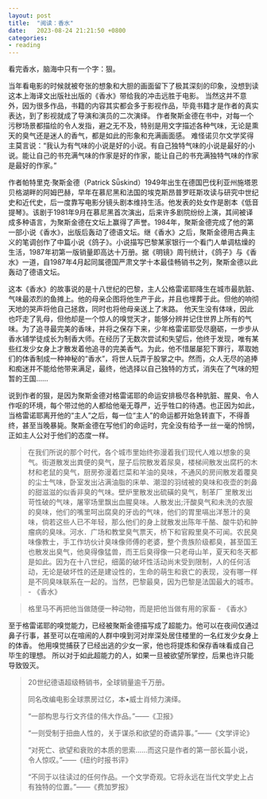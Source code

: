 ```yaml
---
layout: post
title:  "阅读：香水"
date:   2023-08-24 21:21:50 +0800
categories: 
- reading
---
```


看完香水，脑海中只有一个字：狠。

当年看电影的时候就被夸张的想象和大胆的画面留下了极其深刻的印象，没想到读这本上海译文出版社出版的《香水》带给我的冲击远胜于电影。 当然这并不意外，因为很多作品，书籍的内容其实都会多于影视作品，毕竟书籍才是作者的真实表达，到了影视就成了导演和演员的二次演绎。 作者聚斯金德在书中，对每一个污秽场景都描绘的令人发指，避之无不及，特别是用文字描述各种气味，无论是熏天的臭气还是迷人的香气，都是如此的形象和充满画面感。 难怪诺贝尔文学奖得主莫言说：“我认为有气味的小说是好的小说。有自己独特气味的小说是最好的小说。能让自己的书充满气味的作家是好的作家，能让自己的书充满独特气味的作家是最好的作家。”

作者帕特里克·聚斯金德（Patrick Sǖskind）1949年出生在德国巴伐利亚州施塔恩贝格湖畔的阿姆巴赫，早年在慕尼黑和法国的埃克斯昂普罗旺斯攻读与研究中世纪史和近代史，后一度靠写电影分镜头剧本维持生活。他发表的处女作是剧本《低音提琴》。该剧于1981年9月在慕尼黑首次演出，后来许多剧院纷纷上演，其间被译成多种语言，为聚斯金德在文坛上赢得了声誉。1984年，聚斯金德完成了他的第一部小说《香水》，出版后轰动了德语文坛。继《香水》之后，聚斯金德用古典主义的笔调创作了中篇小说《鸽子》。小说描写巴黎某家银行一个看门人单调枯燥的生活，1987年初第一版销量即高达十万册。据《明镜》周刊统计，《鸽子》与《香水》一道，自1987年4月起同属德国严肃文学十本最佳畅销书之列，聚斯金德以此轰动了德语文坛。

这本《香水》的故事说的是十八世纪的巴黎，主人公格雷诺耶降生在城市最肮脏、气味最浓烈的鱼摊上。他的母亲企图将他生产于此，并且也埋葬于此。但他的响彻天地的哭声将他自己拯救，同时也将他母亲送上了末路。 他天生没有体味，因此也吓走了乳母，但他却是一个惊人的嗅觉天才，能够分辨并记住世界上所有的气味。为了追寻最完美的香味，并将之保存下来，少年格雷诺耶受尽磨砺，一步步从香水铺学徒成长为制香大师。在经历了无数次尝试和失望后，他终于发现，唯有某些红发少女身上才散发着他追寻的完美香气。为此，他不惜屡屡犯下罪行，萃取她们的体香制成一种神秘的“香水”，将世人玩弄于股掌之中。然而，众人无尽的追捧和痴迷并不能给他带来满足，最终，他选择以自己独特的方式，消失在了气味的短暂的王国……

说到作者的狠，是因为聚斯金德对格雷诺耶的命运安排极尽各种肮脏、腥臭、令人作呕的环境，每个带过他的人都给他毫无尊严，近乎牲口的待遇。也正因为如此，当格雷诺耶离开他的“主人”之后，每一位“主人”的命运都开始急转直下，不得善终，甚至当晚暴毙。聚斯金德在写他们的命运时，完全没有给予一丝一毫的怜悯，正如主人公对于他们的态度一样。 

> 在我们所说的那个时代，各个城市里始终弥漫着我们现代人难以想象的臭气。街道散发出粪便的臭气，屋子后院散发着尿臭，楼梯间散发出腐朽的木材和老鼠的臭气，厨房弥漫着烂菜和羊油的臭味，不通风的房间散发着覆臭的尘士气味，卧室发出沾满油脂的床单、潮湿的羽绒被的臭味和夜壶的刺鼻的甜滋滋的似香非臭的气味。壁炉里散发出硫磺的臭气，制革厂 里散发出苛性破的气味，屠宰场里飘出血腥臭味。人散发出;汗酸臭气和未洗的衣服的臭味，他们的嘴里呵出腐臭的牙齿的气味，他们的胃里嗝出洋葱汁的臭味，倘若这些人已不年轻，那么他们的身上就散发出陈年千酪、酸牛奶和肿瘤病的臭味。河水．广场和教堂臭气票天，桥下和官殿里臭不可闻。农民臭味像教士，手工作坊伙计臭味像师傅的老婆，整个贵族阶级都臭，甚至国王也散发出臭气，他臭得像猛兽，而王后臭得像一只老母山羊，夏天和冬天都是如此。因为在十八世纪，细菌的破坏性活动尚末受到限制，人的任何活动，无论是破坏性的还是建设性的，生命的萌生和衰亡的表现，没有哪一样是不同臭味联系在一起的。当然，巴黎最臭，因为巴黎是法国最大的城市。 - 《香水》

> 格里马不再把他当做随便一种动物，而是把他当做有用的家畜 - 《香水》

至于格雷诺耶的嗅觉能力，已经被聚斯金德描写成了超能力。他可以在夜间仅通过鼻子行事，甚至可以在喧闹的人群中嗅到河对岸深处居住楼里的一名红发少女身上的体香。 他用嗅觉捕获了已经出逃的少女一家，他也将提炼和保存香味看成自己毕生的理想。 所以对于如此超能力的人，如果一旦被欲望所掌控，后果也许只能导致毁灭。

> 20世纪德语超级畅销书，全球销量逾千万册。
> 
> 同名改编电影全球票房过亿，本•威士肖倾力演绎。
> 
> “一部构思与行文齐佳的伟大作品。”——《卫报》
> 
> “一则受制于扭曲人性的，关于谋杀和欲望的奇谲异事。”——《文学评论》
> 
> “对死亡、欲望和衰败的本质的思索……而这只是作者的第一部长篇小说，令人惊叹。”——《纽约时报书评》
> 
> “不同于以往读过的任何作品。一个文学奇观。它将永远在当代文学史上占有独特的位置。”——《费加罗报》
